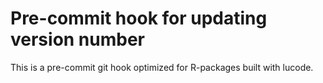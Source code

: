 # Pre-commit hook for updating version number

This is a pre-commit git hook optimized for R-packages built with lucode. 
